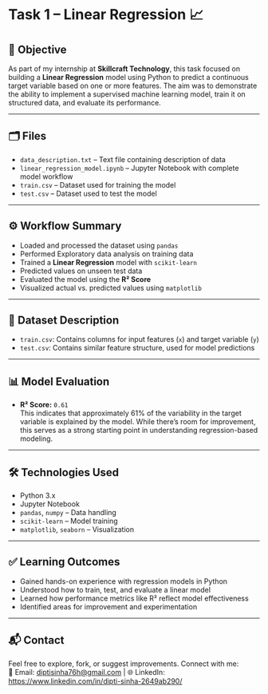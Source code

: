 # Task 1 – Linear Regression 📈

## 🧠 Objective
As part of my internship at **Skillcraft Technology**, this task focused on building a **Linear Regression** model using Python to predict a continuous target variable based on one or more features. The aim was to demonstrate the ability to implement a supervised machine learning model, train it on structured data, and evaluate its performance.

---

## 🗂️ Files

- `data_description.txt` – Text file containing description of data
- `linear_regression_model.ipynb` – Jupyter Notebook with complete model workflow
- `train.csv` – Dataset used for training the model
- `test.csv` – Dataset used to test the model

---

## ⚙️ Workflow Summary

- Loaded and processed the dataset using `pandas`
- Performed Exploratory data analysis on training data
- Trained a **Linear Regression** model with `scikit-learn`
- Predicted values on unseen test data
- Evaluated the model using the **R² Score**
- Visualized actual vs. predicted values using `matplotlib`

---

## 🧾 Dataset Description

- `train.csv`: Contains columns for input features (`x`) and target variable (`y`)
- `test.csv`: Contains similar feature structure, used for model predictions

---

## 📊 Model Evaluation

- **R² Score:** `0.61`  
  This indicates that approximately 61% of the variability in the target variable is explained by the model. While there’s room for improvement, this serves as a strong starting point in understanding regression-based modeling.

---

## 🛠 Technologies Used

- Python 3.x  
- Jupyter Notebook  
- `pandas`, `numpy` – Data handling  
- `scikit-learn` – Model training  
- `matplotlib`, `seaborn` – Visualization

---

## ✅ Learning Outcomes

- Gained hands-on experience with regression models in Python  
- Understood how to train, test, and evaluate a linear model  
- Learned how performance metrics like R² reflect model effectiveness  
- Identified areas for improvement and experimentation

---

## 📬 Contact

Feel free to explore, fork, or suggest improvements. Connect with me:  
📧 Email: diptisinha76h@gmail.com | 🌐 LinkedIn: https://www.linkedin.com/in/dipti-sinha-2649ab290/
